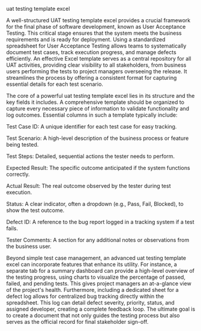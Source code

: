 uat testing template excel


A well-structured UAT testing template excel provides a crucial framework for the final phase of software development, known as User Acceptance Testing. This critical stage ensures that the system meets the business requirements and is ready for deployment. Using a standardized spreadsheet for User Acceptance Testing allows teams to systematically document test cases, track execution progress, and manage defects efficiently. An effective Excel template serves as a central repository for all UAT activities, providing clear visibility to all stakeholders, from business users performing the tests to project managers overseeing the release. It streamlines the process by offering a consistent format for capturing essential details for each test scenario.



The core of a powerful uat testing template excel lies in its structure and the key fields it includes. A comprehensive template should be organized to capture every necessary piece of information to validate functionality and log outcomes. Essential columns in such a template typically include:




Test Case ID: A unique identifier for each test case for easy tracking.


Test Scenario: A high-level description of the business process or feature being tested.


Test Steps: Detailed, sequential actions the tester needs to perform.


Expected Result: The specific outcome anticipated if the system functions correctly.


Actual Result: The real outcome observed by the tester during test execution.


Status: A clear indicator, often a dropdown (e.g., Pass, Fail, Blocked), to show the test outcome.


Defect ID: A reference to the bug report logged in a tracking system if a test fails.


Tester Comments: A section for any additional notes or observations from the business user.





Beyond simple test case management, an advanced uat testing template excel can incorporate features that enhance its utility. For instance, a separate tab for a summary dashboard can provide a high-level overview of the testing progress, using charts to visualize the percentage of passed, failed, and pending tests. This gives project managers an at-a-glance view of the project's health. Furthermore, including a dedicated sheet for a defect log allows for centralized bug tracking directly within the spreadsheet. This log can detail defect severity, priority, status, and assigned developer, creating a complete feedback loop. The ultimate goal is to create a document that not only guides the testing process but also serves as the official record for final stakeholder sign-off.
